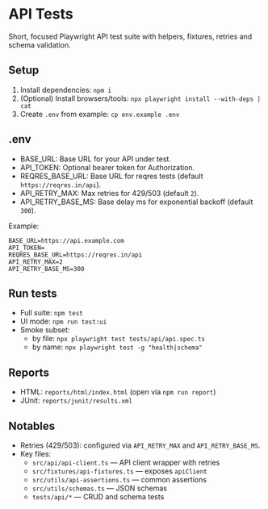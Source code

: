 # API Tests

Short, focused Playwright API test suite with helpers, fixtures, retries and schema validation.

## Setup
1. Install dependencies: `npm i`
2. (Optional) Install browsers/tools: `npx playwright install --with-deps | cat`
3. Create `.env` from example: `cp env.example .env`

## .env
- BASE_URL: Base URL for your API under test.
- API_TOKEN: Optional bearer token for Authorization.
- REQRES_BASE_URL: Base URL for reqres tests (default `https://reqres.in/api`).
- API_RETRY_MAX: Max retries for 429/503 (default `2`).
- API_RETRY_BASE_MS: Base delay ms for exponential backoff (default `300`).

Example:
```
BASE_URL=https://api.example.com
API_TOKEN=
REQRES_BASE_URL=https://reqres.in/api
API_RETRY_MAX=2
API_RETRY_BASE_MS=300
```

## Run tests
- Full suite: `npm test`
- UI mode: `npm run test:ui`
- Smoke subset:
  - by file: `npx playwright test tests/api/api.spec.ts`
  - by name: `npx playwright test -g "health|schema"`

## Reports
- HTML: `reports/html/index.html` (open via `npm run report`)
- JUnit: `reports/junit/results.xml`

## Notables
- Retries (429/503): configured via `API_RETRY_MAX` and `API_RETRY_BASE_MS`.
- Key files:
  - `src/api/api-client.ts` — API client wrapper with retries
  - `src/fixtures/api-fixtures.ts` — exposes `apiClient`
  - `src/utils/api-assertions.ts` — common assertions
  - `src/utils/schemas.ts` — JSON schemas
  - `tests/api/*` — CRUD and schema tests
